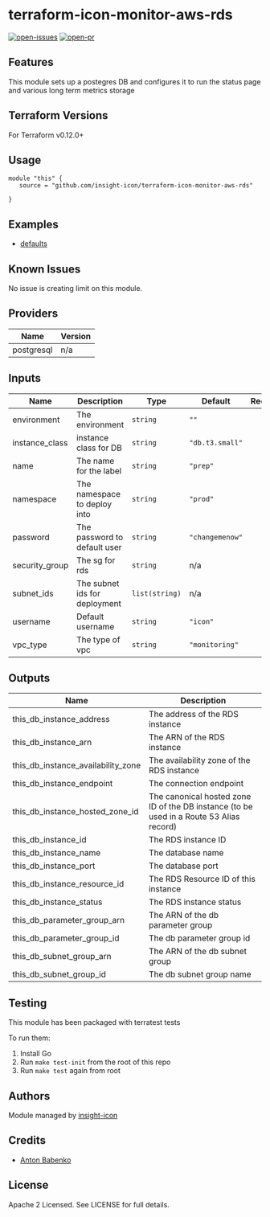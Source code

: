 # terraform-icon-monitor-aws-rds

[![open-issues](https://img.shields.io/github/issues-raw/insight-icon/terraform-icon-monitor-aws-rds?style=for-the-badge)](https://github.com/insight-icon/terraform-icon-monitor-aws-rds/issues)
[![open-pr](https://img.shields.io/github/issues-pr-raw/insight-icon/terraform-icon-monitor-aws-rds?style=for-the-badge)](https://github.com/insight-icon/terraform-icon-monitor-aws-rds/pulls)

## Features

This module sets up a postegres DB and configures it to run the status page and various long term metrics storage

## Terraform Versions

For Terraform v0.12.0+

## Usage

```hcl-terraform
module "this" {
   source = "github.com/insight-icon/terraform-icon-monitor-aws-rds"

}
```
## Examples

- [defaults](https://github.com/insight-icon/terraform-icon-monitor-aws-rds/tree/master/examples/defaults)

## Known  Issues
No issue is creating limit on this module.

<!-- BEGINNING OF PRE-COMMIT-TERRAFORM DOCS HOOK -->
## Providers

| Name | Version |
|------|---------|
| postgresql | n/a |

## Inputs

| Name | Description | Type | Default | Required |
|------|-------------|------|---------|:-----:|
| environment | The environment | `string` | `""` | no |
| instance\_class | instance class for DB | `string` | `"db.t3.small"` | no |
| name | The name for the label | `string` | `"prep"` | no |
| namespace | The namespace to deploy into | `string` | `"prod"` | no |
| password | The password to default user | `string` | `"changemenow"` | no |
| security\_group | The sg for rds | `string` | n/a | yes |
| subnet\_ids | The subnet ids for deployment | `list(string)` | n/a | yes |
| username | Default username | `string` | `"icon"` | no |
| vpc\_type | The type of vpc | `string` | `"monitoring"` | no |

## Outputs

| Name | Description |
|------|-------------|
| this\_db\_instance\_address | The address of the RDS instance |
| this\_db\_instance\_arn | The ARN of the RDS instance |
| this\_db\_instance\_availability\_zone | The availability zone of the RDS instance |
| this\_db\_instance\_endpoint | The connection endpoint |
| this\_db\_instance\_hosted\_zone\_id | The canonical hosted zone ID of the DB instance (to be used in a Route 53 Alias record) |
| this\_db\_instance\_id | The RDS instance ID |
| this\_db\_instance\_name | The database name |
| this\_db\_instance\_port | The database port |
| this\_db\_instance\_resource\_id | The RDS Resource ID of this instance |
| this\_db\_instance\_status | The RDS instance status |
| this\_db\_parameter\_group\_arn | The ARN of the db parameter group |
| this\_db\_parameter\_group\_id | The db parameter group id |
| this\_db\_subnet\_group\_arn | The ARN of the db subnet group |
| this\_db\_subnet\_group\_id | The db subnet group name |

<!-- END OF PRE-COMMIT-TERRAFORM DOCS HOOK -->

## Testing
This module has been packaged with terratest tests

To run them:

1. Install Go
2. Run `make test-init` from the root of this repo
3. Run `make test` again from root

## Authors

Module managed by [insight-icon](https://github.com/insight-icon)

## Credits

- [Anton Babenko](https://github.com/antonbabenko)

## License

Apache 2 Licensed. See LICENSE for full details.